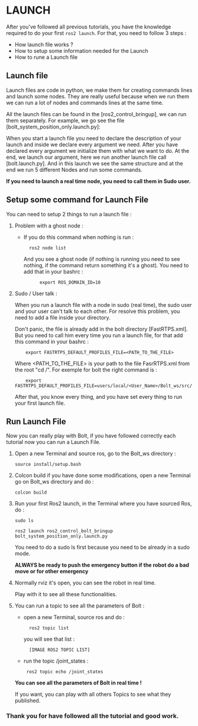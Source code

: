 # LAUNCH

After you've followed all previous tutorials, you have the knowledge required to do your first `ros2 launch`. For that, you need to follow 3 steps :

- How launch file works ?
- How to setup some information needed for the Launch
- How to rune a Launch file


## Launch file 

Launch files are code in python, we make them for creating commands lines and launch some nodes. They are really useful because when we run them we can run a lot of nodes and commands lines at the same time. 

All the launch files can be found in the [ros2_control_bringup], we can run them separately. For example, we go see the file [bolt_system_position_only.launch.py]:

When you start a launch file you need to declare the description of your launch and inside we declare every argument we need. 
After you have declared every argument we initialize them with what we want to do.
At the end, we launch our argument, here we run another launch file call [bolt.launch.py]. And in this launch we see the same structure and at the end we run 5 different Nodes and run some commands. 

**If you need to launch a real time node, you need to call them in Sudo user.**

## Setup some command for Launch File

You can need to setup 2 things to run a launch file :

1.  Problem with a ghost node :

    - If you do this command when nothing is run :

		    ros2 node list 

       And you see a ghost node (if nothing is running you need to see nothing, if the command return something it's a ghost). You need to add that in your bashrc :

		        export ROS_DOMAIN_ID=10


2.  Sudo / User talk :

    When you run a launch file with a node in sudo (real time), the sudo user and your user can't talk to each other. For resolve this problem, you need to add a file inside your directory. 
    
    Don't panic, the file is already add in the bolt directory [FastRTPS.xml]. But you need to call him every time you run a launch file, for that add this command in your bashrc :

		    export FASTRTPS_DEFAULT_PROFILES_FILE=<PATH_TO_THE_FILE>

    Where <PATH_TO_THE_FILE> is your path to the file FasrRTPS.xml from the root "cd /". For exemple for bolt the right command is :
    
    		export FASTRTPS_DEFAULT_PROFILES_FILE=users/local/<User_Name>/Bolt_ws/src/ros2_control_bolt/ros2_description_bolt/config/FastRTPS.xml

    After that, you know every thing, and you have set every thing to run your first launch file. 


## Run Launch File 

Now you can really play with Bolt, if you have followed correctly each tutorial now you can run a Launch File. 

1)  Open a new Terminal and source ros, go to the Bolt_ws directory :
	
	    source install/setup.bash

2)  Colcon build if you have done some modifications, open a new Terminal go on Bolt_ws directory and do :

	    colcon build

3)  Run your first Ros2 launch, in the Terminal where you have sourced Ros, do :

	    sudo ls

	    ros2 launch ros2_control_bolt_bringup bolt_system_position_only.launch.py

    You need to do a sudo ls first because you need to be already in a sudo mode. 
    
    **ALWAYS be ready to push the emergency button if the robot do a bad move or for other emergency**

4) Normally rviz it's open, you can see the robot in real time. 

    Play with it to see all these functionalities. 

5) You can run a topic to see all the parameters of Bolt :

    - open a new Terminal, source ros and do :

            ros2 topic list 

        you will see that list :

            [IMAGE ROS2 TOPIC LIST]

    -  run the topic /joint_states :

	        ros2 topic echo /joint_states

    **You can see all the parameters of Bolt in real time !**

    If you want, you can play with all others Topics to see what they published. 

### Thank you for have followed all the tutorial and good work. 
